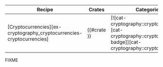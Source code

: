 | Recipe | Crates | Categories |
|---|---|---|
| [Cryptocurrencies][ex-cryptography_cryptocurrencies-cryptocurrencies] | {{#crate }} | [![cat-cryptography::cryptocurrencies][cat-cryptography::cryptocurrencies-badge]][cat-cryptography::cryptocurrencies] |

<div class="hidden">
FIXME
</div>
